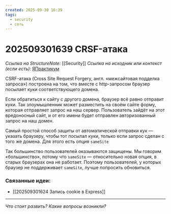```yaml
---
created: 2025-09-30 16:39
tags:
  - security
  - сеть
---
```

# 202509301639 CRSF-атака

*Ссылка на StructureNote:* [[Security]]
*Ссылка на исходник или контекст (если есть):* [ЯПрактикум](https://practicum.yandex.ru/learn/backend-nodejs/courses/16b47298-e20d-4fde-9619-1ab305039a00/sprints/564238/topics/511a777e-323b-4964-9150-d06eaeb48080/lessons/01e46205-e4d3-4f37-99e4-829355af31c8/)

CSRF-атака (Cross Site Request Forgery, англ. «межсайтовая подделка запроса») построена на том, что вместе с http-запросом браузер посылает куки соответствующего домена.

Если обратиться к сайту с другого домена, браузер всё равно отправит куки. Так злоумышленник может разместить на своём сайте форму, которая отправляет запрос на наш сервер. Пользователь зайдёт на этот вредоносный сайт, и от его имени будет отправлен авторизованный запрос на наш домен.

Самый простой способ защиты от автоматической отправки кук — указать браузеру, чтобы тот посылал куки, только если запрос сделан с того же домена. Для этого есть опция `sameSite`

Так большинство пользователей оказываются защищены. Мы говорим «большинство», потому что `sameSite` — относительно новая опция, в старых браузерах она не работает. Поэтому пользователей, у которых браузер не поддерживает `sameSite`, лучше попросить обновиться.

### Связанные идеи:

* [[202509301624 Запись cookie в Express]]
---

*Что стоит развить? Какие вопросы возникли?*

